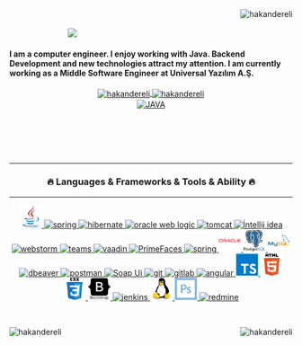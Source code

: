 <img align="right" src="https://komarev.com/ghpvc/?username=hakandereli&label=Profile%20views&color=0e75b6&style=flat" alt="hakandereli"/>
<br/><br/>

<img width="400" align="right" src="https://camo.githubusercontent.com/c1dcb74cc1c1835b1d716f5051499a2814c683c806b15f04b0eba492863703e9/68747470733a2f2f63646e2e6472696262626c652e636f6d2f75736572732f3733303730332f73637265656e73686f74732f363538313234332f6176656e746f2e676966"/>
<br/>

<h4>
I am a computer engineer. I enjoy working with Java. Backend Development and new technologies attract my attention. I am currently working as a Middle Software Engineer at Universal Yazılım A.Ş.
</h4>

<p align="center">
<a href="https://linkedin.com/in/hakandereli" target="blank">
    <img align="center" src="https://www.vectorlogo.zone/logos/linkedin/linkedin-ar21.svg" alt="hakandereli"/>
</a>

<a href="mailto:hakandereli28@gmail.com" target="blank">
    <img align="center" src="https://www.vectorlogo.zone/logos/gmail/gmail-ar21.svg" alt="hakandereli"/>
</a>

<br/>
<a href="https://www.java.com/tr/" target="blank">
    <img src="https://pbs.twimg.com/media/E00ZEgIVEAQFaZx.jpg" align="center" alt="JAVA" width="100"/>
</a>

</p>

<br/><br/><br/><br/>
<hr/>

<h3 align="center"> &#128293; Languages & Frameworks & Tools & Ability &#128293;</h3>
<hr/>


<p align="center">

<a href="https://www.java.com" target="_blank" rel="noreferrer">
    <img src="https://raw.githubusercontent.com/devicons/devicon/master/icons/java/java-original.svg" alt="java" width="40" height="40"/>
</a>
<a href="https://spring.io/" target="_blank" rel="noreferrer">
    <img src="https://www.vectorlogo.zone/logos/springio/springio-icon.svg" alt="spring" width="40" height="40"/>
</a>
<a href="https://hibernate.org/" target="_blank" rel="noreferrer">
    <img src="https://www.vectorlogo.zone/logos/hibernate/hibernate-icon.svg" alt="hibernate" width="40" height="40"/>
</a>
<a href="https://www.oracle.com/tr/java/weblogic/" target="_blank" rel="noreferrer">
    <img src="https://www.bacula.lat/wp-content/uploads/2019/05/weblogic-logo.png" alt="oracle web logic" width="40" height="40"/>
</a>
<a href="https://tomcat.apache.org/" target="_blank" rel="noreferrer">
    <img src="https://www.vectorlogo.zone/logos/apache_tomcat/apache_tomcat-icon.svg" alt="tomcat" width="40" height="40"/>
</a>
<a href="https://www.jetbrains.com/idea/" target="_blank" rel="noreferrer">
    <img src="https://upload.wikimedia.org/wikipedia/commons/thumb/9/9c/IntelliJ_IDEA_Icon.svg/800px-IntelliJ_IDEA_Icon.svg.png" alt="İntellij idea" width="40" height="40"/>
</a>
<a href="https://www.jetbrains.com/webstorm/" target="_blank" rel="noreferrer">
    <img src="https://upload.wikimedia.org/wikipedia/commons/thumb/c/c0/WebStorm_Icon.svg/1200px-WebStorm_Icon.svg.png" alt="webstorm" width="40" height="40"/>
</a>
<a href="https://www.microsoft.com/tr-tr/education/products/teams" target="_blank" rel="noreferrer">
    <img src="https://upload.wikimedia.org/wikipedia/commons/thumb/c/c9/Microsoft_Office_Teams_%282018%E2%80%93present%29.svg/2203px-Microsoft_Office_Teams_%282018%E2%80%93present%29.svg.png" alt="teams" width="40" height="40"/>
</a>
<a href="https://vaadin.com/" target="_blank" rel="noreferrer">
    <img src="https://www.logo.wine/a/logo/Vaadin/Vaadin-Logo.wine.svg" alt="vaadin" width="40" height="40"/>
</a>
<a href="https://www.primefaces.org/" target="_blank" rel="noreferrer">
    <img src="https://www.primefaces.org/wp-content/uploads/2018/05/primeng-logo-black.png" alt="PrimeFaces" width="40" height="40"/>
</a>
<a href="https://maven.apache.org/" target="_blank" rel="noreferrer">
    <img src="https://upload.vectorlogo.zone/logos/apache_maven/images/bf250be6-ab7f-4191-b421-8d0acb1dc6e4.svg" alt="spring" width="40" height="40"/>
</a>
<a href="https://www.oracle.com/" target="_blank" rel="noreferrer">
    <img src="https://raw.githubusercontent.com/devicons/devicon/master/icons/oracle/oracle-original.svg" alt="oracle" width="40" height="40"/>
</a>
<a href="https://www.postgresql.org" target="_blank" rel="noreferrer">
    <img src="https://raw.githubusercontent.com/devicons/devicon/master/icons/postgresql/postgresql-original-wordmark.svg" alt="postgresql" width="40" height="40"/>
</a>
<a href="https://www.mysql.com/" target="_blank" rel="noreferrer">
    <img src="https://raw.githubusercontent.com/devicons/devicon/master/icons/mysql/mysql-original-wordmark.svg" alt="mysql" width="40" height="40"/>
</a>
<a href="https://dbeaver.io/" target="_blank" rel="noreferrer">
    <img src="https://upload.wikimedia.org/wikipedia/commons/thumb/b/b5/DBeaver_logo.svg/384px-DBeaver_logo.svg.png?20210313151619" alt="dbeaver" width="40" height="40"/>
</a>
<a href="https://postman.com" target="_blank" rel="noreferrer">
    <img src="https://www.vectorlogo.zone/logos/getpostman/getpostman-icon.svg" alt="postman" width="40" height="40"/>
</a>
<a href="https://www.soapui.org/" target="_blank" rel="noreferrer">
    <img src="https://static1.smartbear.co/soapui/media/images/stories/homepage/features/soapui-logo.png" alt="Soap Ui" width="40" height="40"/>
</a>
<a href="https://git-scm.com/" target="_blank" rel="noreferrer">
    <img src="https://www.vectorlogo.zone/logos/git-scm/git-scm-icon.svg"alt="git" width="40" height="40"/>
</a>
<a href="https://about.gitlab.com/" target="_blank" rel="noreferrer">
    <img src="https://www.vectorlogo.zone/logos/gitlab/gitlab-tile.svg" alt="gitlab" width="40" height="40"/>
</a>
<a href="https://angular.io" target="_blank" rel="noreferrer">
    <img src="https://angular.io/assets/images/logos/angular/angular.svg" alt="angular" width="40" height="40"/>
</a>
<a href="https://www.typescriptlang.org/" target="_blank" rel="noreferrer">
    <img src="https://raw.githubusercontent.com/devicons/devicon/master/icons/typescript/typescript-original.svg" alt="typescript" width="40" height="40"/>
</a>
<a href="https://www.w3.org/html/" target="_blank" rel="noreferrer">
    <img src="https://raw.githubusercontent.com/devicons/devicon/master/icons/html5/html5-original-wordmark.svg" alt="html5" width="40" height="40"/>
</a>
<a href="https://www.w3schools.com/css/" target="_blank" rel="noreferrer">
    <img src="https://raw.githubusercontent.com/devicons/devicon/master/icons/css3/css3-original-wordmark.svg" alt="css3" width="40" height="40"/>
</a>
<a href="https://getbootstrap.com" target="_blank" rel="noreferrer">
    <img src="https://raw.githubusercontent.com/devicons/devicon/master/icons/bootstrap/bootstrap-plain-wordmark.svg" alt="bootstrap" width="40" height="40" />
</a>
<a href="https://www.jenkins.io" target="_blank" rel="noreferrer">
    <img src="https://www.vectorlogo.zone/logos/jenkins/jenkins-icon.svg" alt="jenkins" width="40" height="40"/>
</a>
<a href="https://www.linux.org/" target="_blank" rel="noreferrer">
    <img src="https://raw.githubusercontent.com/devicons/devicon/master/icons/linux/linux-original.svg" alt="linux" width="40" height="40"/>
</a>
<a href="https://www.photoshop.com/en" target="_blank" rel="noreferrer">
    <img src="https://raw.githubusercontent.com/devicons/devicon/master/icons/photoshop/photoshop-line.svg"alt="photoshop"width="40"height="40"/>
</a>
<a href="https://www.redmine.org/" target="_blank" rel="noreferrer">
    <img src="https://www.drupal.org/files/styles/grid-3-2x/public/images/Redmine-Logo-CyberSprocket-Composite-300x300-png8.png?itok=TOEGwFSB" alt="redmine" width="40" height="40"/>
</a>

</p>

<br/>

<p>
    <img align="left" src="https://github-readme-stats.vercel.app/api/top-langs?username=hakandereli&show_icons=true&locale=en&layout=compact" alt="hakandereli"/>
</p>

<p>
    <img align="right" src="https://github-readme-stats.vercel.app/api?username=hakandereli&show_icons=true&locale=en" alt="hakandereli"/>
</p>
